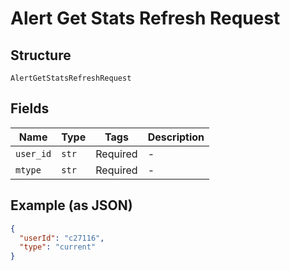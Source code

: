 
# Alert Get Stats Refresh Request

## Structure

`AlertGetStatsRefreshRequest`

## Fields

| Name | Type | Tags | Description |
|  --- | --- | --- | --- |
| `user_id` | `str` | Required | - |
| `mtype` | `str` | Required | - |

## Example (as JSON)

```json
{
  "userId": "c27116",
  "type": "current"
}
```


